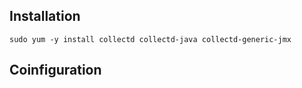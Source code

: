
## Installation
``` shell
sudo yum -y install collectd collectd-java collectd-generic-jmx
```

## Coinfiguration
